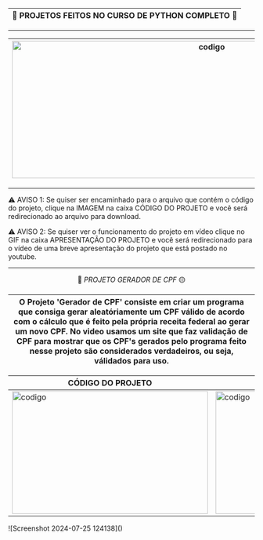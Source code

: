 

<div align='center'>

| 🐍 PROJETOS FEITOS NO CURSO DE PYTHON COMPLETO 🐍|
|------------------------------------------------------------------------------|

</div>

---


<div align='center'>


|<img src="https://github.com/user-attachments/assets/c4f12b04-89a5-4289-b482-883fad7925fe" alt = "codigo" width="800" height="280">|
|----------------------------------|

</div>


---

⚠️ AVISO 1: Se quiser ser encaminhado para o arquivo que contém o código do projeto, clique na IMAGEM na caixa CÓDIGO DO PROJETO e você será redirecionado ao arquivo para download.&nbsp;

⚠️ AVISO 2: Se quiser ver o funcionamento do projeto em vídeo clique no GIF na caixa APRESENTAÇÃO DO PROJETO e você será redirecionado para o vídeo de uma breve apresentação do projeto que está postado no youtube.

---

<div align='center'>

🔵<i> PROJETO GERADOR DE CPF </i>🟡


|O Projeto 'Gerador de CPF' consiste em criar um programa que consiga gerar aleatóriamente um CPF válido de acordo com o cálculo que é feito pela própria receita federal ao gerar um novo CPF. No video usamos um site que faz validação de CPF para mostrar que os CPF's gerados pelo programa feito nesse projeto são considerados verdadeiros, ou seja, válidados para uso.|
|-------------------------------------------------------|

</div>
<div align='center'>

|  CÓDIGO DO PROJETO |APRESENTAÇÃO DO PROJETO |
|---------------------------------------------|--------------------------------------------------|
|<a href="https://github.com/pedrohenrique3dk/Curso_Python_Avancado/blob/main/Projetos/Gerador_CPF.py"><img src="https://github.com/user-attachments/assets/473658f3-1894-4988-894e-76edb831e267" alt = "codigo" width="400" height="250" max-width = 100%></a>|<a href="https://youtu.be/o24l8UWm4xo"><img src="https://github.com/user-attachments/assets/ee29bc82-37b9-4090-951a-c5153521876a" alt = "codigo" width="400" height="250" max-width=100%></a>|


</div>
![Screenshot 2024-07-25 124138]()




